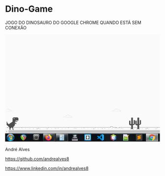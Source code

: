 # Dino-Game

JOGO DO DINOSAURO DO GOOGLE CHROME QUANDO ESTÁ SEM CONEXÃO

<img src="./img.png">

André Alves

https://github.com/andrealves8

https://www.linkedin.com/in/andrealves8

